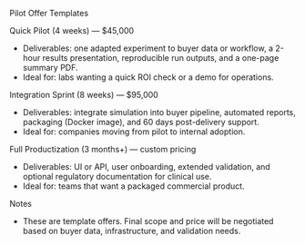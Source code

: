 Pilot Offer Templates

Quick Pilot (4 weeks) — $45,000
- Deliverables: one adapted experiment to buyer data or workflow, a 2-hour results presentation, reproducible run outputs, and a one-page summary PDF.
- Ideal for: labs wanting a quick ROI check or a demo for operations.

Integration Sprint (8 weeks) — $95,000
- Deliverables: integrate simulation into buyer pipeline, automated reports, packaging (Docker image), and 60 days post-delivery support.
- Ideal for: companies moving from pilot to internal adoption.

Full Productization (3 months+) — custom pricing
- Deliverables: UI or API, user onboarding, extended validation, and optional regulatory documentation for clinical use.
- Ideal for: teams that want a packaged commercial product.

Notes
- These are template offers. Final scope and price will be negotiated based on buyer data, infrastructure, and validation needs.

